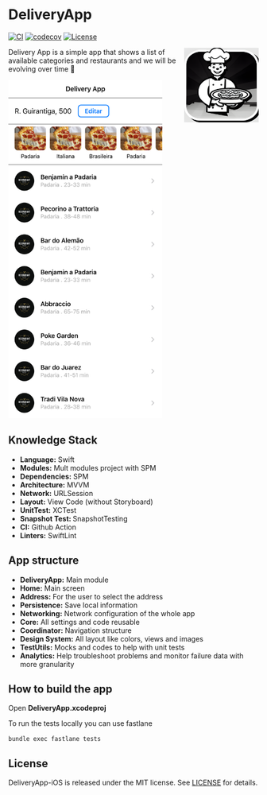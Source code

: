 # DeliveryApp

[![CI](https://github.com/joaolfp/DeliveryApp-iOS/actions/workflows/CI.yml/badge.svg)](https://github.com/joaolfp/DeliveryApp-iOS/actions/workflows/CI.yml)
[![codecov](https://codecov.io/gh/joaolfp/DeliveryApp-iOS/graph/badge.svg?token=RYTP12HMY7)](https://codecov.io/gh/joaolfp/DeliveryApp-iOS)
[![License](https://img.shields.io/github/license/joaolfp/DeliveryApp-iOS.svg)]([https://github.com/joaolfp/ViewState/blob/master/LICENSE](https://github.com/joaolfp/DeliveryApp-iOS/blob/main/LICENSE))

<img src="https://github.com/joaolfp/DeliveryApp-iOS/blob/main/Docs/img/logo.png" alt="DeliveryApp logo" title="The logo himself" align="right" width="150" height="150">

Delivery App is a simple app that shows a list of available categories and restaurants and we will be evolving over time :rocket:

<img src="https://github.com/joaolfp/DeliveryApp-iOS/blob/main/Home/Tests/HomeTests/Screens/Home/__Snapshots__/HomeViewControllerTests/testShouldValidateLayoutWithSuccess.1.png?raw=true" width="310" height="680" />

## Knowledge Stack

* <b>Language:</b> Swift
* <b>Modules:</b> Mult modules project with SPM
* <b>Dependencies:</b> SPM
* <b>Architecture:</b> MVVM
* <b>Network:</b> URLSession
* <b>Layout:</b> View Code (without Storyboard)
* <b>UnitTest:</b> XCTest
* <b>Snapshot Test: </b> SnapshotTesting
* <b>CI:</b> Github Action
* <b>Linters:</b> SwiftLint

## App structure

* <b>DeliveryApp:</b> Main module
* <b>Home:</b> Main screen
* <b>Address:</b> For the user to select the address
* <b>Persistence:</b> Save local information
* <b>Networking:</b> Network configuration of the whole app
* <b>Core:</b> All settings and code reusable
* <b>Coordinator:</b> Navigation structure
* <b>Design System:</b> All layout like colors, views and images
* <b>TestUtils:</b> Mocks and codes to help with unit tests
* <b>Analytics:</b> Help troubleshoot problems and monitor failure data with more granularity

## How to build the app

Open <b>DeliveryApp.xcodeproj</b>

To run the tests locally you can use fastlane

```
bundle exec fastlane tests
```

## License
DeliveryApp-iOS is released under the MIT license. See [LICENSE](https://github.com/joaolfp/DeliveryApp-iOS/blob/main/LICENSE) for details.
